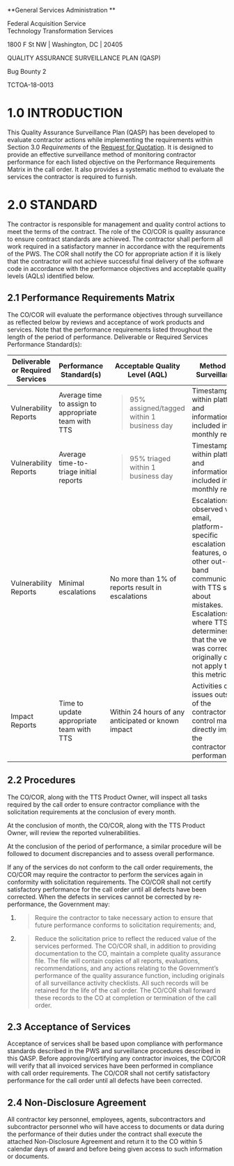 **General Services Administration **

Federal Acquisition Service  
Technology Transformation Services

1800 F St NW | Washington, DC | 20405

QUALITY ASSURANCE SURVEILLANCE PLAN (QASP)

Bug Bounty 2

TCTOA-18-0013

# 1.0 INTRODUCTION

This Quality Assurance Surveillance Plan (QASP) has been developed to
evaluate contractor actions while implementing the requirements within
Section 3.0 *Requirements* of the [<span class="underline">Request for
Quotation</span>](RFQ.md).
It is designed to provide an effective surveillance method of monitoring
contractor performance for each listed objective on the Performance
Requirements Matrix in the call order. It also provides a systematic
method to evaluate the services the contractor is required to furnish.

# 2.0 STANDARD

The contractor is responsible for management and quality control actions
to meet the terms of the contract. The role of the CO/COR is quality
assurance to ensure contract standards are achieved. The contractor
shall perform all work required in a satisfactory manner in accordance
with the requirements of the PWS. The COR shall notify the CO for
appropriate action if it is likely that the contractor will not achieve
successful final delivery of the software code in accordance with the
performance objectives and acceptable quality levels (AQLs) identified
below.

## 2.1 Performance Requirements Matrix

The CO/COR will evaluate the performance objectives through surveillance
as reflected below by reviews and acceptance of work products and
services. Note that the performance requirements listed throughout the
length of the period of performance. Deliverable or Required Services
Performance Standard(s):

<table>
<thead>
<tr class="header">
<th><strong>Deliverable or Required Services</strong></th>
<th><strong>Performance Standard(s)</strong></th>
<th><strong>Acceptable Quality Level (AQL)</strong></th>
<th><strong>Method of Surveillance</strong></th>
</tr>
</thead>
<tbody>
<tr class="odd">
<td>Vulnerability Reports</td>
<td>Average time to assign to appropriate team with TTS</td>
<td><blockquote>
<p>95% assigned/tagged within 1 business day</p>
</blockquote></td>
<td>Timestamps within platform and information included in monthly report</td>
</tr>
<tr class="even">
<td>Vulnerability Reports</td>
<td>Average time-to-triage initial reports</td>
<td><blockquote>
<p>95% triaged within 1 business day</p>
</blockquote></td>
<td>Timestamps within platform and information included in monthly report</td>
</tr>
<tr class="odd">
<td>Vulnerability Reports</td>
<td>Minimal escalations</td>
<td>No more than 1% of reports result in escalations</td>
<td>Escalations observed via email, platform-specific escalation features, or other out-of-band communication with TTS staff about mistakes. Escalations where TTS determines that the vendor was correct originally do not apply to this metric.</td>
</tr>
<tr class="even">
<td>Impact Reports</td>
<td>Time to update appropriate team with TTS</td>
<td>Within 24 hours of any anticipated or known impact</td>
<td>Activities or issues outside of the contractor’s control may directly impact the contractor’s performance.</td>
</tr>
</tbody>
</table>


## 2.2 Procedures

The CO/COR, along with the TTS Product Owner, will inspect all tasks
required by the call order to ensure contractor compliance with the
solicitation requirements at the conclusion of every month.

At the conclusion of month, the CO/COR, along with the TTS Product
Owner, will review the reported vulnerabilities.

At the conclusion of the period of performance, a similar procedure will
be followed to document discrepancies and to assess overall performance.

If any of the services do not conform to the call order requirements,
the CO/COR may require the contractor to perform the services again in
conformity with solicitation requirements. The CO/COR shall not certify
satisfactory performance for the call order until all defects have been
corrected. When the defects in services cannot be corrected by
re-performance, the Government may:

1)  > Require the contractor to take necessary action to ensure that
    > future performance conforms to solicitation requirements; and,

2)  > Reduce the solicitation price to reflect the reduced value of the
    > services performed. The CO/COR shall, in addition to providing
    > documentation to the CO, maintain a complete quality assurance
    > file. The file will contain copies of all reports, evaluations,
    > recommendations, and any actions relating to the Government’s
    > performance of the quality assurance function, including originals
    > of all surveillance activity checklists. All such records will be
    > retained for the life of the call order. The CO/COR shall forward
    > these records to the CO at completion or termination of the call
    > order.


## 2.3 Acceptance of Services

Acceptance of services shall be based upon compliance with performance
standards described in the PWS and surveillance procedures described in
this QASP. Before approving/certifying any contractor invoices, the
CO/COR will verify that all invoiced services have been performed in
compliance with call order requirements. The CO/COR shall not certify
satisfactory performance for the call order until all defects have been
corrected.

## 2.4 Non-Disclosure Agreement

All contractor key personnel, employees, agents, subcontractors and
subcontractor personnel who will have access to documents or data during
the performance of their duties under the contract shall execute the
attached Non-Disclosure Agreement and return it to the CO within 5
calendar days of award and before being given access to such information
or documents.
